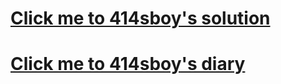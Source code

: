 # [Click me to 414sboy's solution](https://414sboy.github.io/solution/)

# [Click me to 414sboy's diary](https://414sboy.github.io/diary/)
